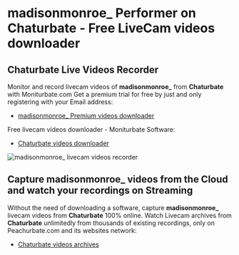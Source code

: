 # madisonmonroe_ Performer on Chaturbate - Free LiveCam videos downloader

## Chaturbate Live Videos Recorder

Monitor and record livecam videos of **madisonmonroe_** from **Chaturbate** with Moniturbate.com
Get a premium trial for free by just and only registering with your Email address:
* [madisonmonroe_ Premium videos downloader](https://moniturbate.com/request-demo-licence-key.html)

Free livecam videos downloader - Moniturbate Software:
* [Chaturbate videos downloader](https://moniturbate.com/moniturbate-download-software.html)

![madisonmonroe_ livecam videos recorder](https://peachurnet.com/templates/moniturbate-software.png)


## Capture madisonmonroe_ videos from the Cloud and watch your recordings on Streaming

Without the need of downloading a software, capture **madisonmonroe_** livecam videos from **Chaturbate** 100% online.
Watch Livecam archives from **Chaturbate** unlimitedly from thousands of existing recordings, only on Peachurbate.com and its websites network:
* [Chaturbate videos archives](https://peachurnet.com/)